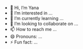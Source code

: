 - 👋 Hi, I’m Yana
- 👀 I’m interested in ...
- 🌱 I’m currently learning ...
- 💞️ I’m looking to collaborate on ...
- 📫 How to reach me ...
- 😄 Pronouns: ...
- ⚡ Fun fact: ...

<!---
JanaKowa/JanaKowa is a ✨ special ✨ repository because its `README.md` (this file) appears on your GitHub profile.
You can click the Preview link to take a look at your changes.
--->
